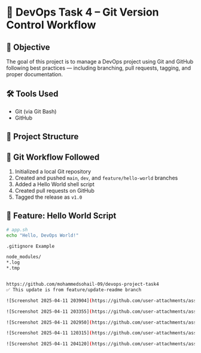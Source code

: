 # 🚀 DevOps Task 4 – Git Version Control Workflow

## 📌 Objective
The goal of this project is to manage a DevOps project using Git and GitHub following best practices — including branching, pull requests, tagging, and proper documentation.

## 🛠 Tools Used
- Git (via Git Bash)
- GitHub

## 📂 Project Structure



## 🔁 Git Workflow Followed
1. Initialized a local Git repository
2. Created and pushed `main`, `dev`, and `feature/hello-world` branches
3. Added a Hello World shell script
4. Created pull requests on GitHub
5. Tagged the release as `v1.0`

## 🧪 Feature: Hello World Script
```bash
# app.sh
echo "Hello, DevOps World!"

.gitignore Example

node_modules/
*.log
*.tmp


https://github.com/mohammedsohail-09/devops-project-task4
✅ This update is from feature/update-readme branch

![Screenshot 2025-04-11 203904](https://github.com/user-attachments/assets/7bcf9d40-71d4-4236-af62-7febd2696cff)

![Screenshot 2025-04-11 203355](https://github.com/user-attachments/assets/5c96caf3-8132-4faf-a933-e9cced0c7451)

![Screenshot 2025-04-11 202950](https://github.com/user-attachments/assets/149a2238-4872-457f-8918-d91ed6e20277)

![Screenshot 2025-04-11 120315](https://github.com/user-attachments/assets/05e5cece-aec3-46af-a308-5a30e05ba1ac)

![Screenshot 2025-04-11 204120](https://github.com/user-attachments/assets/8e08881a-4621-4d18-a76f-dc1ce4996b43)
